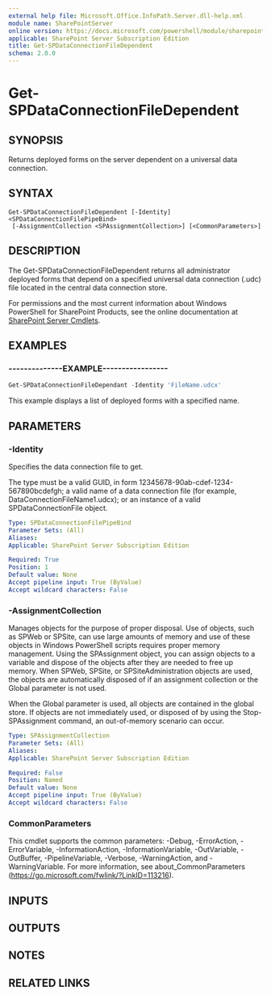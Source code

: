 ```yaml
---
external help file: Microsoft.Office.InfoPath.Server.dll-help.xml
module name: SharePointServer
online version: https://docs.microsoft.com/powershell/module/sharepoint-server/get-spdataconnectionfiledependent
applicable: SharePoint Server Subscription Edition
title: Get-SPDataConnectionFileDependent
schema: 2.0.0
---
```


# Get-SPDataConnectionFileDependent

## SYNOPSIS
Returns deployed forms on the server dependent on a universal data connection.

## SYNTAX

```
Get-SPDataConnectionFileDependent [-Identity] <SPDataConnectionFilePipeBind>
 [-AssignmentCollection <SPAssignmentCollection>] [<CommonParameters>]
```

## DESCRIPTION
The Get-SPDataConnectionFileDependent returns all administrator deployed forms that depend on a specified universal data connection (.udc) file located in the central data connection store.

For permissions and the most current information about Windows PowerShell for SharePoint Products, see the online documentation at [SharePoint Server Cmdlets](https://docs.microsoft.com/powershell/sharepoint/sharepoint-server/sharepoint-server-cmdlets).

## EXAMPLES

### --------------EXAMPLE----------------- 
```powershell
Get-SPDataConnectionFileDependant -Identity 'FileName.udcx'
```

This example displays a list of deployed forms with a specified name.

## PARAMETERS

### -Identity
Specifies the data connection file to get.

The type must be a valid GUID, in form 12345678-90ab-cdef-1234-567890bcdefgh; a valid name of a data connection file (for example, DataConnectionFileName1.udcx); or an instance of a valid SPDataConnectionFile object.

```yaml
Type: SPDataConnectionFilePipeBind
Parameter Sets: (All)
Aliases: 
Applicable: SharePoint Server Subscription Edition

Required: True
Position: 1
Default value: None
Accept pipeline input: True (ByValue)
Accept wildcard characters: False
```

### -AssignmentCollection
Manages objects for the purpose of proper disposal. Use of objects, such as SPWeb or SPSite, can use large amounts of memory and use of these objects in Windows PowerShell scripts requires proper memory management. Using the SPAssignment object, you can assign objects to a variable and dispose of the objects after they are needed to free up memory. When SPWeb, SPSite, or SPSiteAdministration objects are used, the objects are automatically disposed of if an assignment collection or the Global parameter is not used.

When the Global parameter is used, all objects are contained in the global store. If objects are not immediately used, or disposed of by using the Stop-SPAssignment command, an out-of-memory scenario can occur.

```yaml
Type: SPAssignmentCollection
Parameter Sets: (All)
Aliases: 
Applicable: SharePoint Server Subscription Edition

Required: False
Position: Named
Default value: None
Accept pipeline input: True (ByValue)
Accept wildcard characters: False
```

### CommonParameters
This cmdlet supports the common parameters: -Debug, -ErrorAction, -ErrorVariable, -InformationAction, -InformationVariable, -OutVariable, -OutBuffer, -PipelineVariable, -Verbose, -WarningAction, and -WarningVariable. For more information, see about_CommonParameters (https://go.microsoft.com/fwlink/?LinkID=113216).

## INPUTS

## OUTPUTS

## NOTES

## RELATED LINKS

